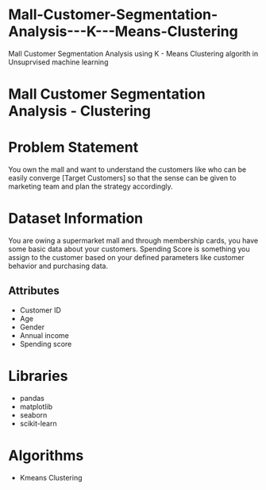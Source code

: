 # Mall-Customer-Segmentation-Analysis---K---Means-Clustering
Mall Customer Segmentation Analysis using  K - Means Clustering algorith in Unsuprvised machine learning


# Mall Customer Segmentation Analysis - Clustering


# Problem Statement

You own the mall and want to understand the customers like who can be easily converge [Target Customers] so that the sense can be given to marketing team and plan the strategy accordingly.

# Dataset Information

You are owing a supermarket mall and through membership cards, you have some basic data about your customers. Spending Score is something you assign to the customer based on your defined parameters like customer behavior and purchasing data.

## Attributes

- Customer ID
- Age
- Gender
- Annual income
- Spending score


# Libraries

- pandas
- matplotlib
- seaborn
- scikit-learn

# Algorithms

- Kmeans Clustering
